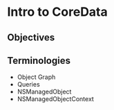 # Intro to CoreData

## Objectives


## Terminologies

- Object Graph
- Queries
- NSManagedObject
- NSManagedObjectContext


